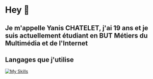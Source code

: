 # Hey 👋 #

Je m'appelle Yanis CHATELET, j'ai 19 ans et je suis actuellement étudiant en BUT Métiers du Multimédia et de l'Internet
---
## Langages que j'utilise
[![My Skills](https://skillicons.dev/icons?i=html,css,js,php,py)](https://skillicons.dev)
<!--
**Guurido/Guurido** is a ✨ _special_ ✨ repository because its `README.md` (this file) appears on your GitHub profile.

Here are some ideas to get you started:

- 🔭 I’m currently working on ...
- 🌱 I’m currently learning ...
- 👯 I’m looking to collaborate on ...
- 🤔 I’m looking for help with ...
- 💬 Ask me about ...
- 📫 How to reach me: ...
- 😄 Pronouns: ...
- ⚡ Fun fact: ...
-->
